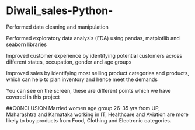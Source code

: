 # Diwali_sales-Python-

Performed data cleaning and manipulation

Performed exploratory data analysis (EDA) using pandas, matplotlib and seaborn libraries

Improved customer experience by identifying potential customers across different states, occupation, gender and age groups

Improved sales by identifying most selling product categories and products, which can help to plan inventory and hence meet the demands

You can see on the screen, these are different points which we have covered in this project

##CONCLUSION
Married women age group 26-35 yrs from UP, Maharashtra and Karnataka working in IT, Healthcare and Aviation are more likely
to buy products from Food, Clothing and Electronic categories.
